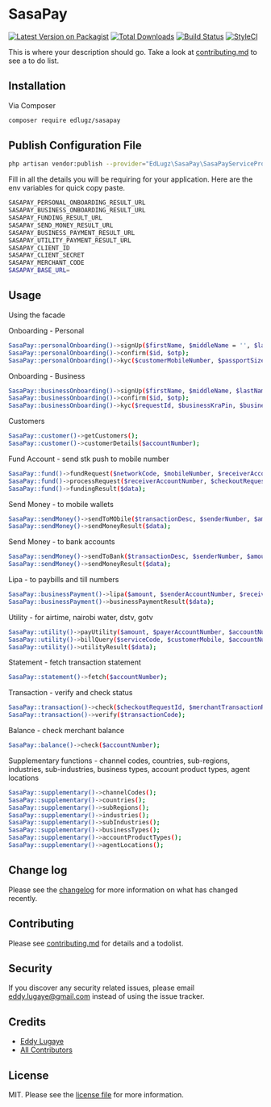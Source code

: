 # SasaPay

[![Latest Version on Packagist][ico-version]][link-packagist]
[![Total Downloads][ico-downloads]][link-downloads]
[![Build Status][ico-travis]][link-travis]
[![StyleCI][ico-styleci]][link-styleci]

This is where your description should go. Take a look at [contributing.md](contributing.md) to see a to do list.

## Installation

Via Composer

```bash
composer require edlugz/sasapay
```

## Publish Configuration File

```bash
php artisan vendor:publish --provider="EdLugz\SasaPay\SasaPayServiceProvider" --tag="migrations"
```

Fill in all the details you will be requiring for your application. Here are the env variables for quick copy paste.

```bash
SASAPAY_PERSONAL_ONBOARDING_RESULT_URL
SASAPAY_BUSINESS_ONBOARDING_RESULT_URL
SASAPAY_FUNDING_RESULT_URL
SASAPAY_SEND_MONEY_RESULT_URL
SASAPAY_BUSINESS_PAYMENT_RESULT_URL
SASAPAY_UTILITY_PAYMENT_RESULT_URL
SASAPAY_CLIENT_ID
SASAPAY_CLIENT_SECRET
SASAPAY_MERCHANT_CODE
SASAPAY_BASE_URL=
```

## Usage

Using the facade

Onboarding - Personal
```bash
SasaPay::personalOnboarding()->signUp($firstName, $middleName = '', $lastName, $email, $countryCode, $mobileNumber, $documentNumber, $documentType);
SasaPay::personalOnboarding()->confirm($id, $otp);
SasaPay::personalOnboarding()->kyc($customerMobileNumber, $passportSizePhoto, $documentImageFront, $documentImageBackdocumentImageBack);
```
Onboarding - Business
```bash
SasaPay::businessOnboarding()->signUp($firstName, $middleName, $lastName, $countryCode, $mobileNumber, $documentNumber, $documentType, $documentType);
SasaPay::businessOnboarding()->confirm($id, $otp);
SasaPay::businessOnboarding()->kyc($requestId, $businessKraPin, $businessRegistrationCertificate, $directorIdCardFront, $directorIdCardBack, $directorKraPin);
```
Customers 
```bash
SasaPay::customer()->getCustomers();
SasaPay::customer()->customerDetails($accountNumber);
```
Fund Account - send stk push to mobile number 
```bash
SasaPay::fund()->fundRequest($networkCode, $mobileNumber, $receiverAccountNumber, $amount, $transactionDesc);
SasaPay::fund()->processRequest($receiverAccountNumber, $checkoutRequestId, $verificationCode);
SasaPay::fund()->fundingResult($data);
```
Send Money -  to mobile wallets
```bash
SasaPay::sendMoney()->sendToMObile($transactionDesc, $senderNumber, $amount, $reason, $networkCode, $receiverNumber, $transactionReference);
SasaPay::sendMoney()->sendMoneyResult($data);
```
Send Money -  to bank accounts
```bash
SasaPay::sendMoney()->sendToBank($transactionDesc, $senderNumber, $amount, $reason, $bankCode, $accountNumber, $transactionReference);
SasaPay::sendMoney()->sendMoneyResult($data);
```
Lipa - to paybills and till numbers
```bash
SasaPay::businessPayment()->lipa($amount, $senderAccountNumber, $receiverMerchantCode, $accountReference, $transactionFee = 0, $billerType, $networkCode, $reason);
SasaPay::businessPayment()->businessPaymentResult($data);
```
Utility - for airtime, nairobi water, dstv, gotv
```bash
SasaPay::utility()->payUtility($amount, $payerAccountNumber, $accountNumber, $transactionFee = 0);
SasaPay::utility()->billQuery($serviceCode, $customerMobile, $accountNumber);
SasaPay::utility()->utilityResult($data);
```
Statement - fetch transaction statement
```bash
SasaPay::statement()->fetch($accountNumber);
```
Transaction - verify and check status
```bash
SasaPay::transaction()->check($checkoutRequestId, $merchantTransactionReference, $transactionCode);
SasaPay::transaction()->verify($transactionCode);
```
Balance - check merchant balance
```bash
SasaPay::balance()->check($accountNumber);
```
Supplementary functions - channel codes, countries, sub-regions, industries, sub-industries, business types, account product types, agent locations
```bash
SasaPay::supplementary()->channelCodes();
SasaPay::supplementary()->countries();
SasaPay::supplementary()->subRegions();
SasaPay::supplementary()->industries();
SasaPay::supplementary()->subIndustries();
SasaPay::supplementary()->businessTypes();
SasaPay::supplementary()->accountProductTypes();
SasaPay::supplementary()->agentLocations();
```

## Change log

Please see the [changelog](changelog.md) for more information on what has changed recently.

## Contributing

Please see [contributing.md](contributing.md) for details and a todolist.

## Security

If you discover any security related issues, please email eddy.lugaye@gmail.com instead of using the issue tracker.

## Credits

- [Eddy Lugaye][link-author]
- [All Contributors][link-contributors]

## License

MIT. Please see the [license file](license.md) for more information.

[ico-version]: https://img.shields.io/packagist/v/edlugz/sasapay.svg?style=flat-square
[ico-downloads]: https://img.shields.io/packagist/dt/edlugz/sasapay.svg?style=flat-square
[ico-travis]: https://img.shields.io/travis/edlugz/sasapay/master.svg?style=flat-square
[ico-styleci]: https://styleci.io/repos/12345678/shield

[link-packagist]: https://packagist.org/packages/edlugz/sasapay
[link-downloads]: https://packagist.org/packages/edlugz/sasapay
[link-travis]: https://travis-ci.org/edlugz/sasapay
[link-styleci]: https://styleci.io/repos/12345678
[link-author]: https://github.com/edlugz
[link-contributors]: ../../contributors
